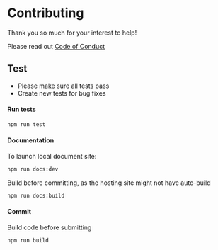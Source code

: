 # Contributing

Thank you so much for your interest to help! 

Please read out [Code of Conduct](/CONDUCT.md)


## Test
* Please make sure all tests pass
* Create new tests for bug fixes

#### Run tests
``` Bash
npm run test
```

#### Documentation
To launch local document site:
``` Bash
npm run docs:dev
``` 

Build before committing, as the hosting site might not have auto-build 
``` bash
npm run docs:build
```

#### Commit
Build code before submitting
``` bash
npm run build
```
